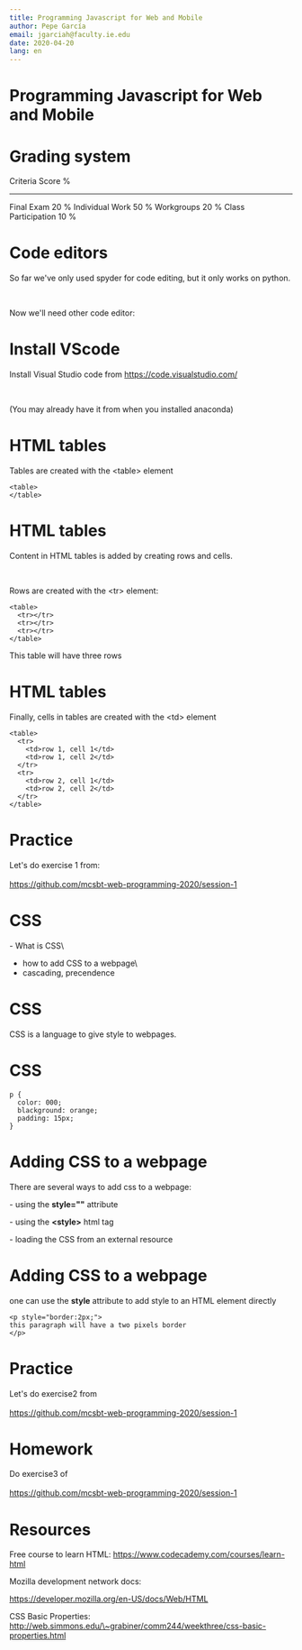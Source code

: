 ```yaml
---
title: Programming Javascript for Web and Mobile
author: Pepe García
email: jgarciah@faculty.ie.edu
date: 2020-04-20
lang: en
---
```


Programming Javascript for Web and Mobile
=========================================


Grading system
==============

  Criteria              Score %
  --------------------- ---------
  Final Exam            20 %
  Individual Work       50 %
  Workgroups            20 %
  Class Participation   10 %

Code editors
============

So far we\'ve only used spyder for code editing, but it only works on
python.

 

Now we\'ll need other code editor:

Install VScode
==============

Install Visual Studio code from https://code.visualstudio.com/

 

(You may already have it from when you installed anaconda)

HTML tables
===========

Tables are created with the \<table\> element

    <table>
    </table>

HTML tables
===========

Content in HTML tables is added by creating rows and cells.

 

Rows are created with the \<tr\> element:

``` {.gams}
<table>
  <tr></tr>
  <tr></tr>
  <tr></tr>
</table>
```

This table will have three rows

HTML tables
===========

Finally, cells in tables are created with the \<td\> element

``` {.gams}
<table>
  <tr>
    <td>row 1, cell 1</td>
    <td>row 1, cell 2</td>
  </tr>
  <tr>
    <td>row 2, cell 1</td>
    <td>row 2, cell 2</td>
  </tr>
</table> 
```

Practice
========

Let\'s do exercise 1 from:\
\
https://github.com/mcsbt-web-programming-2020/session-1

CSS
===

\- What is CSS\
- how to add CSS to a webpage\
- cascading, precendence

CSS
===

CSS is a language to give style to webpages.

CSS
===

``` {.css}
p {
  color: 000;
  blackground: orange;
  padding: 15px;
}
```

Adding CSS to a webpage
=======================

There are several ways to add css to a webpage:

\- using the **style=\"\"** attribute

\- using the **\<style\>** html tag

\- loading the CSS from an external resource

Adding CSS to a webpage
=======================

one can use the **style** attribute to add style to an HTML element
directly

``` {.xml}
<p style="border:2px;">
this paragraph will have a two pixels border
</p>
```

Practice
========

Let\'s do exercise2 from\
\
https://github.com/mcsbt-web-programming-2020/session-1

Homework
========

Do exercise3 of\
\
https://github.com/mcsbt-web-programming-2020/session-1

Resources
=========

Free course to learn HTML: https://www.codecademy.com/courses/learn-html

Mozilla development network docs:

https://developer.mozilla.org/en-US/docs/Web/HTML

CSS Basic Properties:
http://web.simmons.edu/\~grabiner/comm244/weekthree/css-basic-properties.html
